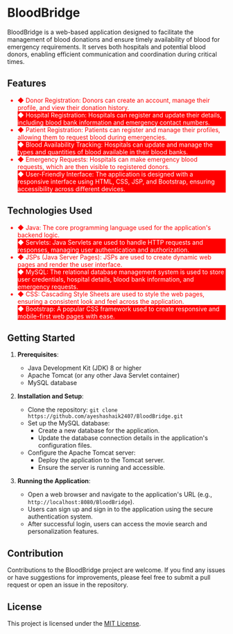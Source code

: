 # BloodBridge

BloodBridge is a web-based application designed to facilitate the management of blood donations and ensure timely availability of blood for emergency requirements. It serves both hospitals and potential blood donors, enabling efficient communication and coordination during critical times.
## Features
<ul>
  <li style="color: red;">&#9670; Donor Registration: Donors can create an account, manage their profile, and view their donation history.</li>
  <li style="color: white; background-color: red;">&#9670; Hospital Registration: Hospitals can register and update their details, including blood bank information and emergency contact numbers.</li>
  <li style="color: red;">&#9670; Patient Registration: Patients can register and manage their profiles, allowing them to request blood during emergencies.</li>
  <li style="color: white; background-color: red;">&#9670; Blood Availability Tracking: Hospitals can update and manage the types and quantities of blood available in their blood banks.</li>
  <li style="color: red;">&#9670; Emergency Requests: Hospitals can make emergency blood requests, which are then visible to registered donors.</li>
  <li style="color: white; background-color: red;">&#9670; User-Friendly Interface: The application is designed with a responsive interface using HTML, CSS, JSP, and Bootstrap, ensuring accessibility across different devices.</li>
</ul>

## Technologies Used

<ul>
  <li style="color: red;">&#9670; Java: The core programming language used for the application's backend logic.</li>
  <li style="color: white; background-color: red;">&#9670; Servlets: Java Servlets are used to handle HTTP requests and responses, managing user authentication and authorization.</li>
  <li style="color: red;">&#9670; JSPs (Java Server Pages): JSPs are used to create dynamic web pages and render the user interface.</li>
  <li style="color: white; background-color: red;">&#9670; MySQL: The relational database management system is used to store user credentials, hospital details, blood bank information, and emergency requests.</li>
  <li style="color: red;">&#9670; CSS: Cascading Style Sheets are used to style the web pages, ensuring a consistent look and feel across the application.</li>
  <li style="color: white; background-color: red;">&#9670; Bootstrap: A popular CSS framework used to create responsive and mobile-first web pages with ease.</li>
</ul>

## Getting Started

1. **Prerequisites**:
   - Java Development Kit (JDK) 8 or higher
   - Apache Tomcat (or any other Java Servlet container)
   - MySQL database

2. **Installation and Setup**:
   - Clone the repository: `git clone https://github.com/ayeshashaik2407/BloodBridge.git`
   - Set up the MySQL database:
     - Create a new database for the application.
     - Update the database connection details in the application's configuration files.
   - Configure the Apache Tomcat server:
     - Deploy the application to the Tomcat server.
     - Ensure the server is running and accessible.

3. **Running the Application**:
   - Open a web browser and navigate to the application's URL (e.g., `http://localhost:8080/BloodBridge`).
   - Users can sign up and sign in to the application using the secure authentication system.
   - After successful login, users can access the movie search and personalization features.

## Contribution

Contributions to the BloodBridge project are welcome. If you find any issues or have suggestions for improvements, please feel free to submit a pull request or open an issue in the repository.

## License

This project is licensed under the [MIT License](LICENSE).
